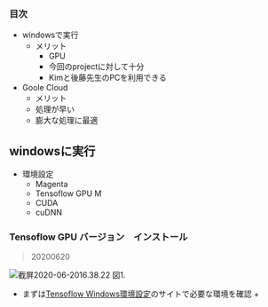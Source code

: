 
### 目次

- windowsで実行
  + メリット
    * GPU
    * 今回のprojectに対して十分
    * Kimと後藤先生のPCを利用できる
- Goole Cloud  
  +  メリット
    * 処理が早い
    * 膨大な処理に最適


##  windowsに実行

- 環境設定
  + Magenta
  + Tensoflow GPU M
  + CUDA
  + cuDNN


###  Tensoflow GPU バージョン　インストール
> 20200620



![截屏2020-06-2016.38.22](/uploads/9596df2051664eb730b0bf2b5c5feb53/截屏2020-06-2016.38.22.png)
図1.

- まずは[Tensoflow Windows環境設定](https://www.tensorflow.org/install/source_windows#gpu)のサイトで必要な環境を確認
  + 
